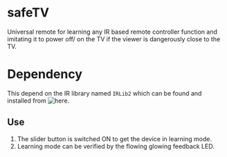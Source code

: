 # safeTV
Universal remote for learning any IR based remote controller function and imitating it to power off/ on the TV if the viewer is dangerously close to the TV.


# Dependency

This depend on the IR library named `IRLib2` which can be found and installed from ![here](https://github.com/cyborg5/IRLib2).


## Use 

1. The slider button is switched ON to get the device in learning mode. 
2. Learning mode can be verified by the flowing  glowing feedback LED. 
